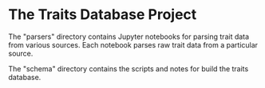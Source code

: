 # The Traits Database Project

The "parsers" directory contains Jupyter notebooks for parsing trait data from various sources. Each notebook parses raw trait data from a particular source.

The "schema" directory contains the scripts and notes for build the traits database.
